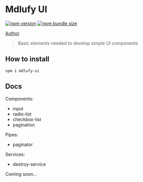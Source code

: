 # Mdlufy UI

[![npm version](https://img.shields.io/npm/v/mdlufy-ui)](https://www.npmjs.com/package/mdlufy-ui)
[![npm bundle size](https://img.shields.io/bundlephobia/minzip/@taiga-ui/core)](https://bundlephobia.com/result?p=mdlufy-ui)

[Author](https://github.com/mdlufy)

> Basic elements needed to develop simple UI components

## How to install

```
npm i mdlufy-ui
```

## Docs

Components:
- input
- radio-list
- checkbox-list
- pagination

Pipes:
- paginator

Services:
- destroy-service

Coming soon...
